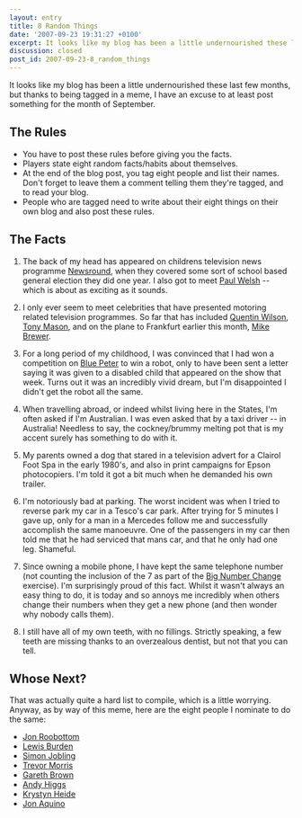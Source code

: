 ```yaml
---
layout: entry
title: 8 Random Things
date: '2007-09-23 19:31:27 +0100'
excerpt: It looks like my blog has been a little undernourished these last few months, but thanks to being tagged in a meme, I have an excuse to at least post something for the month of September.
discussion: closed
post_id: 2007-09-23-8_random_things
---
```

It looks like my blog has been a little undernourished these last few months, but thanks to being tagged in a meme, I have an excuse to at least post something for the month of September.

## The Rules
* You have to post these rules before giving you the facts.
* Players state eight random facts/habits about themselves.
* At the end of the blog post, you tag eight people and list their names. Don't forget to leave them a comment telling them they're tagged, and to read your blog.
* People who are tagged need to write about their eight things on their own blog and also post these rules.

## The Facts
1. The back of my head has appeared on childrens television news programme [Newsround][1], when they covered some sort of school based general election they did one year. I also got to meet [Paul Welsh][2] -- which is about as exciting as it sounds.

2. I only ever seem to meet celebrities that have presented motoring related television programmes. So far that has included [Quentin Wilson][3], [Tony Mason][4], and on the plane to Frankfurt earlier this month, [Mike Brewer][5].

3. For a long period of my childhood, I was convinced that I had won a competition on [Blue Peter][6] to win a robot, only to have been sent a letter saying it was given to a disabled child that appeared on the show that week. Turns out it was an incredibly vivid dream, but I'm disappointed I didn't get the robot all the same.

4. When travelling abroad, or indeed whilst living here in the States, I'm often asked if I'm Australian. I was even asked that by a taxi driver -- in Australia! Needless to say, the cockney/brummy melting pot that is my accent surely has something to do with it.

5. My parents owned a dog that stared in a television advert for a Clairol Foot Spa in the early 1980's, and also in print campaigns for Epson photocopiers. I'm told it got a bit much when he demanded his own trailer.

6. I'm notoriously bad at parking. The worst incident was when I tried to reverse park my car in a Tesco's car park. After trying for 5 minutes I gave up, only for a man in a Mercedes follow me and successfully accomplish the same manoeuvre. One of the passengers in my car then told me that he had serviced that mans car, and that he only had one leg. Shameful.

7. Since owning a mobile phone, I have kept the same telephone number (not counting the inclusion of the 7 as part of the [Big Number Change][7] exercise). I'm surprisingly proud of this fact. Whilst it wasn't always an easy thing to do, it is today and so annoys me incredibly when others change their numbers when they get a new phone (and then wonder why nobody calls them).

8. I still have all of my own teeth, with no fillings. Strictly speaking, a few teeth are missing thanks to an overzealous dentist, but not that you can tell.

## Whose Next?
That was actually quite a hard list to compile, which is a little worrying. Anyway, as by way of this meme, here are the eight people I nominate to do the same:

* [Jon Roobottom](http://www.roobottom.com/)
* [Lewis Burden](http://www.darthlawb.co.uk/lawblog)
* [Simon Jobling](http://www.simonjobling.com/)
* [Trevor Morris](http://www.trovster.com/)
* [Gareth Brown](http://www.flashdesign.co.uk/)
* [Andy Higgs](http://andyhiggs.co.uk/blog/2007/09/24/8-random-things)
* [Krystyn Heide](http://www.krystynheide.com/blog/)
* [Jon Aquino](http://jonaquino.blogspot.com/)

[1]: http://news.bbc.co.uk/cbbcnews
[2]: http://en.wikipedia.org/wiki/Paul_Welsh
[3]: http://en.wikipedia.org/wiki/Quentin_Willson
[4]: http://en.wikipedia.org/wiki/Tony_Mason_%28co-driver%29
[5]: http://en.wikipedia.org/wiki/Mike_Brewer_%28television_presenter%29
[6]: http://www.bbc.co.uk/cbbc/bluepeter/
[7]: http://en.wikipedia.org/wiki/Big_Number_Change
